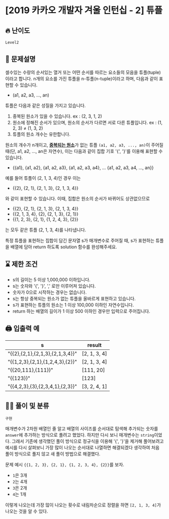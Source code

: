 # [2019 카카오 개발자 겨울 인턴십 - 2] 튜플

## 🔥 난이도
`Level2`

## 📝 문제설명
셀수있는 수량의 순서있는 열거 또는 어떤 순서를 따르는 요소들의 모음을 튜플(tuple)이라고 합니다. n개의 요소를 가진 튜플을 n-튜플(n-tuple)이라고 하며, 다음과 같이 표현할 수 있습니다.

- (a1, a2, a3, ..., an)

튜플은 다음과 같은 성질을 가지고 있습니다.
1. 중복된 원소가 있을 수 있습니다. ex : (2, 3, 1, 2)
2. 원소에 정해진 순서가 있으며, 원소의 순서가 다르면 서로 다른 튜플입니다. ex : (1, 2, 3) ≠ (1, 3, 2)
3. 튜플의 원소 개수는 유한합니다.


원소의 개수가 n개이고, <strong><u>중복되는 원소</u></strong>가 없는 튜플 `(a1, a2, a3, ..., an)`이 주어질 때(단, a1, a2, ..., an은 자연수), 이는 다음과 같이 집합 기호 '{', '}'를 이용해 표현할 수 있습니다.
- {{a1}, {a1, a2}, {a1, a2, a3}, {a1, a2, a3, a4}, ... {a1, a2, a3, a4, ..., an}}

예를 들어 튜플이 (2, 1, 3, 4)인 경우 이는
- {{2}, {2, 1}, {2, 1, 3}, {2, 1, 3, 4}}

와 같이 표현할 수 있습니다. 이때, 집합은 원소의 순서가 바뀌어도 상관없으므로
- {{2}, {2, 1}, {2, 1, 3}, {2, 1, 3, 4}}
- {{2, 1, 3, 4}, {2}, {2, 1, 3}, {2, 1}}
- {{1, 2, 3}, {2, 1}, {1, 2, 4, 3}, {2}}

는 모두 같은 튜플 (2, 1, 3, 4)를 나타냅니다.

특정 튜플을 표현하는 집합이 담긴 문자열 s가 매개변수로 주어질 때, s가 표현하는 튜플을 배열에 담아 return 하도록 solution 함수를 완성해주세요.

## ⌛️ 제한 조건
- s의 길이는 5 이상 1,000,000 이하입니다.
- s는 숫자와 '{', '}', ',' 로만 이루어져 있습니다.
- 숫자가 0으로 시작하는 경우는 없습니다.
- s는 항상 중복되는 원소가 없는 튜플을 올바르게 표현하고 있습니다.
- s가 표현하는 튜플의 원소는 1 이상 100,000 이하인 자연수입니다.
- return 하는 배열의 길이가 1 이상 500 이하인 경우만 입력으로 주어집니다.

## 🖨  입출력 예
s|	result
--|--
"{{2},{2,1},{2,1,3},{2,1,3,4}}"|	[2, 1, 3, 4]
"{{1,2,3},{2,1},{1,2,4,3},{2}}"|	[2, 1, 3, 4]
"{{20,111},{111}}"|	[111, 20]
"{{123}}"|	[123]
"{{4,2,3},{3},{2,3,4,1},{2,3}}"|	[3, 2, 4, 1]

## ✍🏻 풀이 및 분류
`구현`

매개변수가 2차원 배열인 줄 알고 배열의 사이즈를 순서대로 탐색해 추가되는 숫자를 `answer`에 추가하는 방식으로 풀려고 했었다. 하지만 다시 보니 매개변수는 `string`이었다.
그래서 기존에 생각했던 풀이 방식으로 정규식을 이용해 '{', '}'을 제거해 풀어보려고 예시를 다시 살펴보니 가장 많이 나오는 순서대로 나열하면 해결되겠다 생각하여 처음 풀이 방식으로 풀지 않고 새 풀이 방법으로 해결했다.

문제 예시 `{{1, 2, 3}, {2, 1}, {1, 2, 3, 4}, {2}}`를 보자.
- `1`은 3개
- `2`는 4개
- `3`은 2개
- `4`는 1개

이렇게 나오는데 가장 많이 나오는 횟수로 내림차순으로 정렬을 하면 `[2, 1, 3, 4]`가 나오는 것을 알 수 있다.